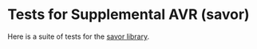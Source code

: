 # Tests for Supplemental AVR (savor)

Here is a suite of tests for the [savor library](https://github.com/gwnichol/savor).
